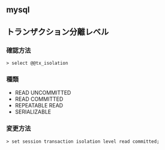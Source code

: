 ## mysql

## トランザクション分離レベル
### 確認方法

```
> select @@tx_isolation
```

### 種類
- READ UNCOMMITTED
- READ COMMITTED
- REPEATABLE READ
- SERIALIZABLE


### 変更方法

```
> set session transaction isolation level read committed;
```
